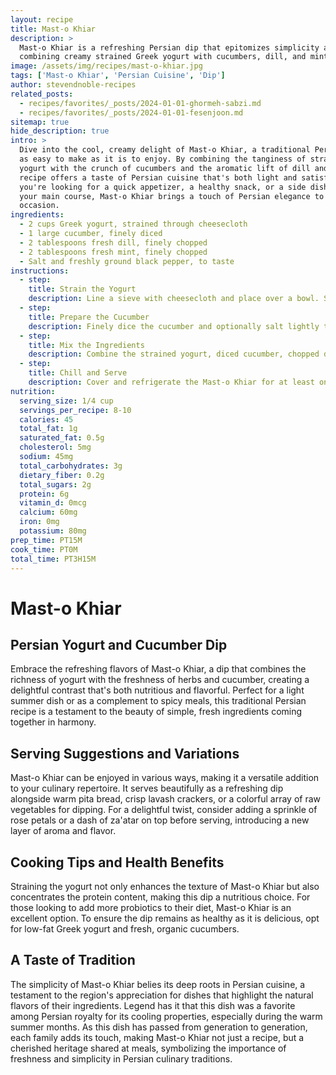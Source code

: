 ```yaml
---
layout: recipe
title: Mast-o Khiar
description: >
  Mast-o Khiar is a refreshing Persian dip that epitomizes simplicity and flavor,
  combining creamy strained Greek yogurt with cucumbers, dill, and mint.
image: /assets/img/recipes/mast-o-khiar.jpg
tags: ['Mast-o Khiar', 'Persian Cuisine', 'Dip']
author: stevendnoble-recipes
related_posts:
  - recipes/favorites/_posts/2024-01-01-ghormeh-sabzi.md
  - recipes/favorites/_posts/2024-01-01-fesenjoon.md
sitemap: true
hide_description: true
intro: >
  Dive into the cool, creamy delight of Mast-o Khiar, a traditional Persian dip that's
  as easy to make as it is to enjoy. By combining the tanginess of strained Greek
  yogurt with the crunch of cucumbers and the aromatic lift of dill and mint, this
  recipe offers a taste of Persian cuisine that's both light and satisfying. Whether
  you're looking for a quick appetizer, a healthy snack, or a side dish to complement
  your main course, Mast-o Khiar brings a touch of Persian elegance to any dining
  occasion.
ingredients:
  - 2 cups Greek yogurt, strained through cheesecloth
  - 1 large cucumber, finely diced
  - 2 tablespoons fresh dill, finely chopped
  - 2 tablespoons fresh mint, finely chopped
  - Salt and freshly ground black pepper, to taste
instructions:
  - step:
    title: Strain the Yogurt
    description: Line a sieve with cheesecloth and place over a bowl. Spoon the Greek yogurt into the cheesecloth and allow it to strain in the refrigerator for 3-4 hours, or until the yogurt reaches a thick, creamy consistency.
  - step:
    title: Prepare the Cucumber
    description: Finely dice the cucumber and optionally salt lightly to draw out excess water. Let it sit for a few minutes, then gently squeeze out the moisture using a clean towel or paper towels.
  - step:
    title: Mix the Ingredients
    description: Combine the strained yogurt, diced cucumber, chopped dill, and mint in a bowl. Season with salt and pepper to taste, and mix well until all ingredients are evenly distributed.
  - step:
    title: Chill and Serve
    description: Cover and refrigerate the Mast-o Khiar for at least one hour to allow the flavors to meld. Serve chilled as a dip with flatbread, crackers, or vegetable sticks.
nutrition:
  serving_size: 1/4 cup
  servings_per_recipe: 8-10
  calories: 45
  total_fat: 1g
  saturated_fat: 0.5g
  cholesterol: 5mg
  sodium: 45mg
  total_carbohydrates: 3g
  dietary_fiber: 0.2g
  total_sugars: 2g
  protein: 6g
  vitamin_d: 0mcg
  calcium: 60mg
  iron: 0mg
  potassium: 80mg
prep_time: PT15M
cook_time: PT0M
total_time: PT3H15M
---
```


# Mast-o Khiar

## Persian Yogurt and Cucumber Dip

Embrace the refreshing flavors of Mast-o Khiar, a dip that combines the richness of yogurt with the freshness of herbs and cucumber, creating a delightful contrast that's both nutritious and flavorful. Perfect for a light summer dish or as a complement to spicy meals, this traditional Persian recipe is a testament to the beauty of simple, fresh ingredients coming together in harmony.

## Serving Suggestions and Variations

Mast-o Khiar can be enjoyed in various ways, making it a versatile addition to your culinary repertoire. It serves beautifully as a refreshing dip alongside warm pita bread, crisp lavash crackers, or a colorful array of raw vegetables for dipping. For a delightful twist, consider adding a sprinkle of rose petals or a dash of za'atar on top before serving, introducing a new layer of aroma and flavor.

## Cooking Tips and Health Benefits

Straining the yogurt not only enhances the texture of Mast-o Khiar but also concentrates the protein content, making this dip a nutritious choice. For those looking to add more probiotics to their diet, Mast-o Khiar is an excellent option. To ensure the dip remains as healthy as it is delicious, opt for low-fat Greek yogurt and fresh, organic cucumbers.

## A Taste of Tradition

The simplicity of Mast-o Khiar belies its deep roots in Persian cuisine, a testament to the region's appreciation for dishes that highlight the natural flavors of their ingredients. Legend has it that this dish was a favorite among Persian royalty for its cooling properties, especially during the warm summer months. As this dish has passed from generation to generation, each family adds its touch, making Mast-o Khiar not just a recipe, but a cherished heritage shared at meals, symbolizing the importance of freshness and simplicity in Persian culinary traditions.